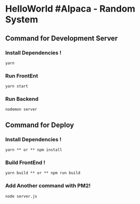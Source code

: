 # HelloWorld #Alpaca - Random System
## Command for Development Server
### Install Dependencies !
```
yarn
```
### Run FrontEnt
```
yarn start
```
### Run Backend
```
nodemon server
```

## Command for Deploy
### Install Dependencies !
```
yarn ** or ** npm install
```
### Build FrontEnd !
```
yarn build ** or ** npm run build
```
### Add Another command with PM2!
```
node server.js
```